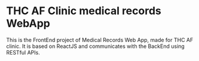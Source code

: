 # THC AF Clinic medical records WebApp

This is the FrontEnd project of Medical Records Web App, made for THC AF clinic.
It is based on ReactJS and communicates with the BackEnd using RESTful APIs.
